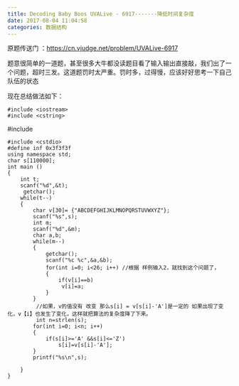 ```yaml
---
title: Decoding Baby Boos UVALive - 6917-------降低时间复杂度
date: 2017-08-04 11:04:58
categories: 数据结构
---
```

原题传送门 ：https://cn.vjudge.net/problem/UVALive-6917  

题意很简单的一道题，甚至很多大牛都没读题目看了输入输出直接敲，我们出了一个问题，超时三发。这道题罚时太严重。罚时多，过得慢，应该好好思考一下自己队伍的状态

现在总结做法如下：

    
    
    #include <iostream>
    #include <cstring>
<!-- more -->    #include <cmath>
    #include <cstdio>
    #define inf 0x3f3f3f
    using namespace std;
    char s[110000];
    int main ()
    {
        int t;
        scanf("%d",&t);
         getchar();
        while(t--)
        {
            char v[30]= {"ABCDEFGHIJKLMNOPQRSTUVWXYZ"};
            scanf("%s",s);
            int m;
            scanf("%d",&m);
            char a,b;
            while(m--)
            {
                getchar();
                scanf("%c %c",&a,&b);
                for(int i=0; i<26; i++) //根据 样例输入2，就找到这个问题了，
                {
                    if(v[i]==b) 
                     v[i]=a;
                }
            }
             //如果，v的值没有 改变 那么s[i] = v[s[i]-'A']是一定的 如果出现了变化，v【i】也发生了变化，这样就把算法的复杂度降了下来。
             int n=strlen(s);
            for(int i=0; i<n; i++)
            {
                if(s[i]>='A' &&s[i]<='Z')
                    s[i]=v[s[i]-'A'];
            }
            printf("%s\n",s);
    
        }
    }
    

  
  

  

